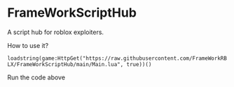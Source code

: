 
# FrameWorkScriptHub

A script hub for roblox exploiters.

How to use it?


``` loadstring(game:HttpGet("https://raw.githubusercontent.com/FrameWorkRBLX/FrameWorkScriptHub/main/Main.lua", true))() ```

Run the code above
